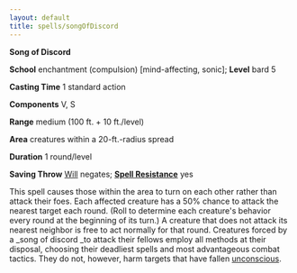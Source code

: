 ```yaml
---
layout: default
title: spells/songOfDiscord
---
```

 **Song of Discord**

**School** enchantment (compulsion) [mind-affecting, sonic]; **Level** bard 5

**Casting Time** 1 standard action

**Components** V, S

**Range** medium (100 ft. + 10 ft./level)

**Area** creatures within a 20-ft.-radius spread

**Duration** 1 round/level

**Saving Throw** [Will](../combat#_will) negates; **[Spell Resistance](../glossary#_spell-resistance)** yes

This spell causes those within the area to turn on each other rather than attack their foes. Each affected creature has a 50% chance to attack the nearest target each round. (Roll to determine each creature's behavior every round at the beginning of its turn.) A creature that does not attack its nearest neighbor is free to act normally for that round. Creatures forced by a _song of discord _to attack their fellows employ all methods at their disposal, choosing their deadliest spells and most advantageous combat tactics. They do not, however, harm targets that have fallen [unconscious](../glossary#_unconscious).

